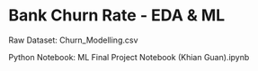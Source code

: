 # Bank Churn Rate - EDA & ML

Raw Dataset: Churn_Modelling.csv

Python Notebook: ML Final Project Notebook (Khian Guan).ipynb
